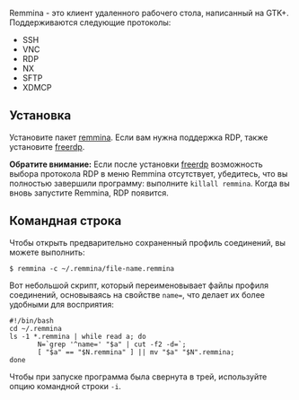 Remmina - это клиент удаленного рабочего стола, написанный на GTK+. Поддерживаются следующие протоколы:

*   SSH
*   VNC
*   RDP
*   NX
*   SFTP
*   XDMCP

## Установка

Установите пакет [remmina](https://www.archlinux.org/packages/?name=remmina). Если вам нужна поддержка RDP, также установите [freerdp](https://www.archlinux.org/packages/?name=freerdp).

**Обратите внимание:** Если после установки [freerdp](https://www.archlinux.org/packages/?name=freerdp) возможность выбора протокола RDP в меню Remmina отсутствует, убедитесь, что вы полностью завершили программу: выполните `killall remmina`. Когда вы вновь запустите Remmina, RDP появится.

## Командная строка

Чтобы открыть предварительно сохраненный профиль соединений, вы можете выполнить:

```
$ remmina -c ~/.remmina/file-name.remmina

```

Вот небольшой скрипт, который переименовывает файлы профиля соединений, основываясь на свойстве `name=`, что делает их более удобными для восприятия:

```
#!/bin/bash
cd ~/.remmina
ls -1 *.remmina | while read a; do
       N=`grep '^name=' "$a" | cut -f2 -d=`;
       [ "$a" == "$N.remmina" ] || mv "$a" "$N".remmina;
done

```

Чтобы при запуске программа была свернута в трей, используйте опцию командной строки `-i`.
